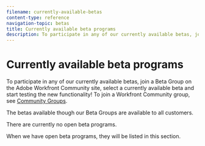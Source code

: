 ```yaml
---
filename: currently-available-betas
content-type: reference
navigation-topic: betas
title: Currently available beta programs
description: To participate in any of our currently available betas, join a Beta Group on the Adobe Workfront Community site, select a currently available beta and start testing the new functionality! To join a Workfront Community group, see Community Groups.
---
```


# Currently available beta programs

To participate in any of our currently available betas, join a Beta Group on the Adobe Workfront Community site, select a currently available beta and start testing the new functionality! To join a Workfront Community group, see [Community Groups](https://one.workfront.com/s/groups).

The betas available though our Beta Groups are available to all customers.

There are currently no open beta programs.&nbsp;

When we have open beta programs, they will be listed in this section.&nbsp;
